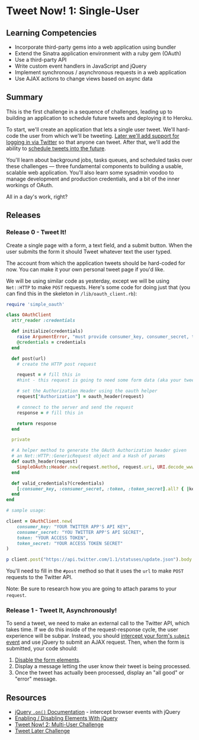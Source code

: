 # Tweet Now! 1: Single-User

## Learning Competencies

* Incorporate third-party gems into a web application using bundler
* Extend the Sinatra application environment with a ruby gem (OAuth)
* Use a third-party API
* Write custom event handlers in JavaScript and jQuery
* Implement synchronous / asynchronous requests in a web application
* Use AJAX actions to change views based on async data


## Summary

This is the first challenge in a sequence of challenges, leading up to building an application to schedule future tweets and deploying it to Heroku.

To start, we'll create an application that lets a single user tweet. We'll hard-code the user from which we'll be tweeting. [Later we'll add support for logging in via Twitter](../../../tweet-now-2-multi-user-challenge) so that anyone can tweet. After that, we'll add the ability to [schedule tweets into the future](../../../tweet-later-challenge).

You'll learn about background jobs, tasks queues, and scheduled tasks over these challenges &mdash; three fundamental components to building a usable, scalable web application.  You'll also learn some sysadmin voodoo to manage development and production credentials, and a bit of the inner workings of OAuth.

All in a day's work, right?

## Releases

### Release 0 - Tweet It!

Create a single page with a form, a text field, and a submit button. When the user submits the form it should Tweet whatever text the user typed.

The account from which the application tweets should be hard-coded for now. You can make it your own personal tweet page if you'd like.

We will be using similar code as yesterday, except we will be using `Net::HTTP` to make `POST` requests. Here's some code for doing just that (you can find this in the skeleton in `/lib/oauth_client.rb`):

```ruby
require 'simple_oauth'

class OAuthClient
  attr_reader :credentials

  def initialize(credentials)
    raise ArgumentError, "must provide consumer_key, consumer_secret, token, and token_secret" unless valid_credentials?(credentials)
    @credentials = credentials
  end

  def post(url)
    # create the HTTP post request

    request = # fill this in
    #hint - this request is going to need some form data (aka your tweet)

    # set the Authorization Header using the oauth helper
    request["Authorization"] = oauth_header(request)

    # connect to the server and send the request
    response = # fill this in

    return response
  end

  private

  # A helper method to generate the OAuth Authorization header given
  # an Net::HTTP::GenericRequest object and a Hash of params
  def oauth_header(request)
    SimpleOAuth::Header.new(request.method, request.uri, URI.decode_www_form(request.body), credentials).to_s
  end

  def valid_credentials?(credentials)
    [:consumer_key, :consumer_secret, :token, :token_secret].all? { |key| credentials[key] }
  end
end

# sample usage:

client = OAuthClient.new(
    consumer_key: "YOUR TWITTER APP'S API KEY",
    consumer_secret: "YOU TWITTER APP'S API SECRET",
    token: "YOUR ACCESS TOKEN",
    token_secret: "YOUR ACCESS TOKEN SECRET"
)

p client.post("https://api.twitter.com/1.1/statuses/update.json").body

```

You'll need to fill in the `#post` method so that it uses the `url` to make `POST` requests to the Twitter API.

Note: Be sure to research how you are going to attach params to your `request`.

### Release 1 - Tweet It, Asynchronously!

To send a tweet, we need to make an external call to the Twitter API, which takes time. If we do this inside of the request-response cycle, the user experience will be subpar. Instead, you should [intercept your form's `submit` event][jQuery `.on()` Documentation] and use jQuery to submit an AJAX request. Then, when the form is submitted, your code should:

1. [Disable the form elements][Enabling / Disabling Elements With jQuery].
2. Display a message letting the user know their tweet is being processed.
3. Once the tweet has actually been processed, display an "all good" or "error" message.


## Resources

* [jQuery `.on()` Documentation](http://api.jquery.com/on/) - intercept browser events with jQuery
* [Enabling / Disabling Elements With jQuery](http://learn.jquery.com/using-jquery-core/faq/how-do-i-disable-enable-a-form-element/)
* [Tweet Now! 2: Multi-User Challenge](../../../tweet-now-2-multi-user-challenge)
* [Tweet Later Challenge](../../../tweet-later-challenge)

[jQuery `.on()` Documentation]:http://api.jquery.com/on/
[Enabling / Disabling Elements With jQuery]:http://jquery-howto.blogspot.com/2008/12/how-to-disableenable-element-with.html
[Tweet Now! 2: Multi-User Challenge]:https://github.com/Devbootcamp/tweet-now-2-multi-user-challenge
[Tweet Later Challenge]:https://github.com/Devbootcamp/tweet-later-challenge
